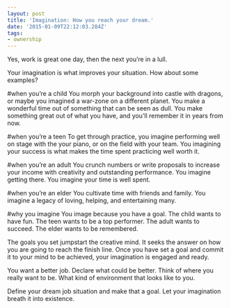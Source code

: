 ```yaml
---
layout: post
title: 'Imagination: How you reach your dream.'
date: '2015-01-09T22:12:03.284Z'
tags:
- ownership
---
```


Yes, work is great one day, then the next you’re in a lull.

Your imagination is what improves your situation. How about some examples?

#when you’re a child
You morph your background into castle with dragons, or maybe you imagined a war-zone on a different planet. You make a wonderful time out of something that can be seen as dull. You make something great out of what you have, and you’ll remember it in years from now.

#when you’re a teen
To get through practice, you imagine performing well on stage with the your piano, or on the field with your team. You imagining your success is what makes the time spent practicing well worth it.

#when you’re an adult
You crunch numbers or write proposals to increase your income with creativity and outstanding performance. You imagine getting there. You imagine your time is well spent.

#when you’re an elder
You cultivate time with friends and family. You imagine a legacy of loving, helping, and entertaining many.

#why you imagine
You image because you have a goal. The child wants to have fun. The teen wants to be a top performer. The adult wants to succeed. The elder wants to be remembered.

The goals you set jumpstart the creative mind. It seeks the answer on how you are going to reach the finish line. Once you have set a goal and commit it to your mind to be achieved, your imagination is engaged and ready.

You want a better job. Declare what could be better. Think of where you really want to be. What kind of environment that looks like to you.

Define your dream job situation and make that a goal. Let your imagination breath it into existence.